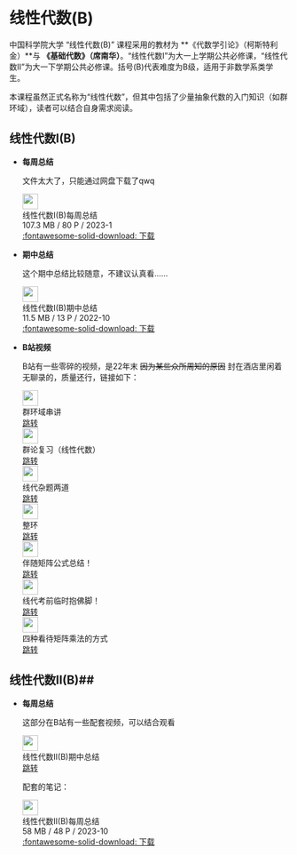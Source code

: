 # 线性代数(B)
中国科学院大学 “线性代数(B)” 课程采用的教材为 **《代数学引论》（柯斯特利金）**与 **《基础代数》（席南华）**。“线性代数I”为大一上学期公共必修课，“线性代数II”为大一下学期公共必修课。括号(B)代表难度为B级，适用于非数学系类学生。

本课程虽然正式名称为“线性代数”，但其中包括了少量抽象代数的入门知识（如群环域），读者可以结合自身需求阅读。

## 线性代数I(B)
- **每周总结**
    
    文件太大了，只能通过网盘下载了qwq
    <div class="card file-block" markdown="1">
    <div class="file-icon"><img src="/assets/images/pdf.svg" style="height: 2em;"></div>
    <div class="file-body">
    <div class="file-title">线性代数I(B)每周总结</div>
    <div class="file-meta">107.3 MB / 80 P / 2023-1</div>
    </div>
    <a class="down-button" target="_blank" href="/assets/files/线性代数I 笔记.pdf"   markdown="1">:fontawesome-solid-download: 下载</a>
    </div>

- **期中总结**

    这个期中总结比较随意，不建议认真看……

    <div class="card file-block" markdown="1">
    <div class="file-icon"><img src="/assets/images/pdf.svg" style="height: 2em;"></div>
    <div class="file-body">
    <div class="file-title">线性代数I(B)期中总结</div>
    <div class="file-meta">11.5 MB / 13 P / 2022-10</div>
    </div>
    <a class="down-button" target="_blank" href="/assets/files/线性代数I 期中总结.pdf"   markdown="1">:fontawesome-solid-download: 下载</a>
    </div>

- **B站视频**

    B站有一些零碎的视频，是22年末 ~~因为某些众所周知的原因~~ 封在酒店里闲着无聊录的，质量还行，链接如下：

    <div class="card file-block" markdown="1">
    <div class="file-icon"><img src="/assets/images/bilibili.jpg" style="height: 2em;"></div>
    <div class="file-body">
    <div class="file-title">群环域串讲</div>
    </div>
    <a class="down-button" target="_blank" href="https://www.bilibili.com/video/BV1L84y1k7Yc/?spm_id_from=333.999.0.0&vd_source=c1a3f3faf4a9d5962c6abf481334720a"   markdown="1">跳转</a>
    </div>

    <div class="card file-block" markdown="1">
    <div class="file-icon"><img src="/assets/images/bilibili.jpg" style="height: 2em;"></div>
    <div class="file-body">
    <div class="file-title">群论复习（线性代数）</div>
    </div>
    <a class="down-button" target="_blank" href="https://www.bilibili.com/video/BV16G4y1u7Ci/?spm_id_from=333.999.0.0&vd_source=c1a3f3faf4a9d5962c6abf481334720a"   markdown="1">跳转</a>
    </div>

    <div class="card file-block" markdown="1">
    <div class="file-icon"><img src="/assets/images/bilibili.jpg" style="height: 2em;"></div>
    <div class="file-body">
    <div class="file-title">线代杂题两道</div>
    </div>
    <a class="down-button" target="_blank" href="https://www.bilibili.com/video/BV1pD4y1h7vt/?spm_id_from=333.999.0.0&vd_source=c1a3f3faf4a9d5962c6abf481334720a"   markdown="1">跳转</a>
    </div>

    <div class="card file-block" markdown="1">
    <div class="file-icon"><img src="/assets/images/bilibili.jpg" style="height: 2em;"></div>
    <div class="file-body">
    <div class="file-title">整环</div>
    </div>
    <a class="down-button" target="_blank" href="https://www.bilibili.com/video/BV1SK411q7QH/?spm_id_from=333.999.0.0&vd_source=c1a3f3faf4a9d5962c6abf481334720a"   markdown="1">跳转</a>
    </div>

    <div class="card file-block" markdown="1">
    <div class="file-icon"><img src="/assets/images/bilibili.jpg" style="height: 2em;"></div>
    <div class="file-body">
    <div class="file-title">伴随矩阵公式总结！</div>
    </div>
    <a class="down-button" target="_blank" href="https://www.bilibili.com/video/BV1U14y1P7Dj/?spm_id_from=333.999.0.0&vd_source=c1a3f3faf4a9d5962c6abf481334720a"   markdown="1">跳转</a>
    </div>

    <div class="card file-block" markdown="1">
    <div class="file-icon"><img src="/assets/images/bilibili.jpg" style="height: 2em;"></div>
    <div class="file-body">
    <div class="file-title">线代考前临时抱佛脚！</div>
    </div>
    <a class="down-button" target="_blank" href="https://www.bilibili.com/video/BV1vM41117qB/?spm_id_from=333.999.0.0&vd_source=c1a3f3faf4a9d5962c6abf481334720a"   markdown="1">跳转</a>
    </div>

    <div class="card file-block" markdown="1">
    <div class="file-icon"><img src="/assets/images/bilibili.jpg" style="height: 2em;"></div>
    <div class="file-body">
    <div class="file-title">四种看待矩阵乘法的方式</div>
    </div>
    <a class="down-button" target="_blank" href="https://www.bilibili.com/video/BV1sY411y7YR/?spm_id_from=333.999.0.0&vd_source=c1a3f3faf4a9d5962c6abf481334720a"   markdown="1">跳转</a>
    </div>

## 线性代数II(B)##

- **每周总结**

    这部分在B站有一些配套视频，可以结合观看
    <div class="card file-block" markdown="1">
    <div class="file-icon"><img src="/assets/images/bilibili.jpg" style="height: 2em;"></div>
    <div class="file-body">
    <div class="file-title">线性代数II(B)期中总结</div>
    </div>
    <a class="down-button" target="_blank" href="https://space.bilibili.com/400146621/channel/seriesdetail?sid=3967837&ctype=0"   markdown="1">跳转</a>
    </div>
    
    配套的笔记：

    <div class="card file-block" markdown="1">
    <div class="file-icon"><img src="/assets/images/pdf.svg" style="height: 2em;"></div>
    <div class="file-body">
    <div class="file-title">线性代数II(B)每周总结</div>
    <div class="file-meta">58 MB / 48 P / 2023-10</div>
    </div>
    <a class="down-button" target="_blank" href="/assets/files/线代II每周总结.pdf"   markdown="1">:fontawesome-solid-download: 下载</a>
    </div>